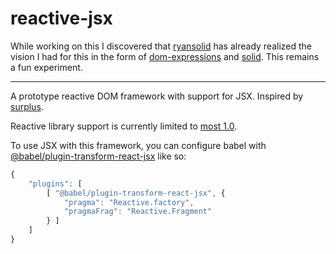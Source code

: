 # reactive-jsx

While working on this I discovered that [ryansolid](https://github.com/ryansolid) has already realized the vision I had for this in the form of [dom-expressions](https://github.com/ryansolid/dom-expressions) and [solid](https://github.com/ryansolid/solid).  This remains a fun experiment.

* * *

A prototype reactive DOM framework with support for JSX.  Inspired by [surplus](https://github.com/adamhaile/surplus).

Reactive library support is currently limited to [most 1.0](https://github.com/cujojs/most).

To use JSX with this framework, you can configure babel with [@babel/plugin-transform-react-jsx](https://babeljs.io/docs/en/next/babel-plugin-transform-react-jsx.html) like so:

```js
{
	"plugins": [
		[ "@babel/plugin-transform-react-jsx", {
			"pragma": "Reactive.factory",
			"pragmaFrag": "Reactive.Fragment"
		} ]
	]
}
```

